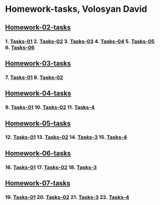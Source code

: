 # Homework-tasks, Volosyan David

## [Homework-02-tasks](https://github.com/Davidass/html-css-tasks/tree/master/homework-02-tasks)

### 1. [Tasks-01](https://davidass.github.io/html-css-tasks/homework-02-tasks/tasks1.html) 2. [Tasks-02](https://davidass.github.io/html-css-tasks/homework-02-tasks/tasks2.html) 3. [Tasks-03](https://davidass.github.io/html-css-tasks/homework-02-tasks/tasks3.html) 4. [Tasks-04](https://davidass.github.io/html-css-tasks/homework-02-tasks/tasks4.html) 5. [Tasks-05](https://davidass.github.io/html-css-tasks/homework-02-tasks/tasks5.html) 6. [Tasks-06](https://davidass.github.io/html-css-tasks/homework-02-tasks/tasks6.html)

## [Homework-03-tasks](https://github.com/Davidass/html-css-tasks/tree/master/homework-03-tasks)

### 7. [Tasks-01](https://davidass.github.io/html-css-tasks/homework-03-tasks/tasks1.html) 8. [Tasks-02](https://davidass.github.io/html-css-tasks/homework-03-tasks/tasks2.html)

## [Homework-04-tasks](https://github.com/Davidass/html-css-tasks/tree/master/homework-04-tasks)

### 9. [Tasks-01](https://davidass.github.io/html-css-tasks/homework-04-tasks/tasks1.html) 10. [Tasks-02](https://davidass.github.io/html-css-tasks/homework-04-tasks/tasks2.html) 11. [Tasks-4](https://davidass.github.io/html-css-tasks/homework-04-tasks/tasks4.html)

## [Homework-05-tasks](https://github.com/Davidass/html-css-tasks/tree/master/homework-05-tasks)

### 12. [Tasks-01](https://davidass.github.io/html-css-tasks/homework-05-tasks/tasks1.html) 13. [Tasks-02](https://davidass.github.io/html-css-tasks/homework-05-tasks/tasks2.html) 14. [Tasks-3](https://davidass.github.io/html-css-tasks/homework-05-tasks/tasks3.html) 15. [Tasks-4](https://davidass.github.io/html-css-tasks/homework-05-tasks/tasks4.html)

## [Homework-06-tasks](https://github.com/Davidass/html-css-tasks/tree/master/homework-06-tasks)

### 16. [Tasks-01](https://davidass.github.io/html-css-tasks/homework-06-tasks/tasks1.html) 17. [Tasks-02](https://davidass.github.io/html-css-tasks/homework-06-tasks/tasks2.html) 18. [Tasks-3](https://davidass.github.io/html-css-tasks/homework-06-tasks/tasks3.html)

## [Homework-07-tasks](https://github.com/Davidass/html-css-tasks/tree/master/homework-07-tasks)

### 19. [Tasks-01](https://davidass.github.io/html-css-tasks/homework-07-tasks/tasks1.html) 20. [Tasks-02](https://davidass.github.io/html-css-tasks/homework-07-tasks/tasks2.html) 21. [Tasks-3](https://davidass.github.io/html-css-tasks/homework-07-tasks/tasks3.html) 22. [Tasks-4](https://davidass.github.io/html-css-tasks/homework-07-tasks/tasks4.html)
